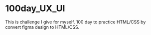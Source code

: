 # 100day_UX_UI

This is challenge I give for myself. 100 day to practice HTML/CSS by convert figma design to HTML/CSS.

